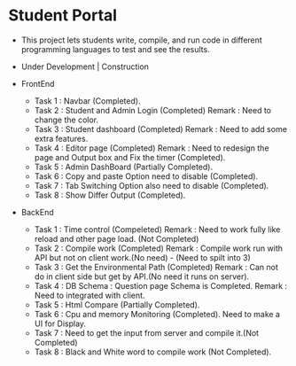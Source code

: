 # Student Portal
* This project lets students write, compile, and run code in different programming languages to test and see the results.
* Under Development | Construction
  
* FrontEnd
    * Task 1 : Navbar (Completed).
    * Task 2 : Student and Admin Login (Completed) Remark : Need to change the color.
    * Task 3 : Student dashboard (Completed) Remark : Need to add some extra features.
    * Task 4 : Editor page (Completed) Remark : Need to redesign the page and Output box and Fix the timer (Completed).
    * Task 5 : Admin DashBoard (Partially Completed).
    * Task 6 : Copy and paste Option need to disable (Completed).
    * Task 7 : Tab Switching Option also need to disable (Completed).
    * Task 8 : Show Differ Output (Completed).
* BackEnd
    * Task 1 : Time control (Compeleted) Remark : Need to work fully like reload and other page load. (Not Completed)
    * Task 2 : Compile work (Completed) Remark : Compile work run with API but not on client work.(No need) - (Need to spilt into 3)
    * Task 3 : Get the Environmental Path (Completed) Remark : Can not do in client side but get by API.(No need it runs on server).
    * Task 4 : DB Schema : Question page Schema is Completed. Remark : Need to integrated with client.
    * Task 5 : Html Compare (Partially Completed).
    * Task 6 : Cpu and memory Monitoring (Completed). Need to make a UI for Display.
    * Task 7 : Need to get the input from server and compile it.(Not Completed)
    * Task 8 : Black and White word to compile work (Not Completed).
